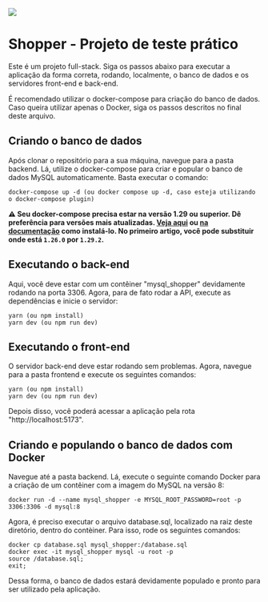 ![](https://user-images.githubusercontent.com/100055011/266756913-79e17d0e-25fd-456d-9e00-7a63e805b168.png)

# Shopper - Projeto de teste prático

Este é um projeto full-stack. Siga os passos abaixo para executar a aplicação da forma correta, rodando, localmente, o banco de dados e os servidores front-end e back-end.

É recomendado utilizar o docker-compose para criação do banco de dados. Caso queira utilizar apenas o Docker, siga os passos descritos no final deste arquivo.

## Criando o banco de dados

Após clonar o repositório para a sua máquina, navegue para a pasta backend. Lá, utilize o docker-compose para criar e popular o banco de dados MySQL automaticamente. Basta executar o comando:

```
docker-compose up -d (ou docker compose up -d, caso esteja utilizando o docker-compose plugin)
```

**:warning: Seu docker-compose precisa estar na versão 1.29 ou superior. Dê preferência para versões mais atualizadas. [Veja aqui](https://www.digitalocean.com/community/tutorials/how-to-install-and-use-docker-compose-on-ubuntu-20-04-pt) ou [na documentação](https://docs.docker.com/compose/install/) como instalá-lo. No primeiro artigo, você pode substituir onde está `1.26.0` por `1.29.2`.**

## Executando o back-end

Aqui, você deve estar com um contêiner "mysql_shopper" devidamente rodando na porta 3306. Agora, para de fato rodar a API, execute as dependências e inicie o servidor:

```
yarn (ou npm install)
yarn dev (ou npm run dev)
```

## Executando o front-end

O servidor back-end deve estar rodando sem problemas. Agora, navegue para a pasta frontend e execute os seguintes comandos:

```
yarn (ou npm install)
yarn dev (ou npm run dev)
```

Depois disso, você poderá acessar a aplicação pela rota "http://localhost:5173".

## Criando e populando o banco de dados com Docker

Navegue até a pasta backend. Lá, execute o seguinte comando Docker para a criação de um contêiner com a imagem do MySQL na versão 8:

```
docker run -d --name mysql_shopper -e MYSQL_ROOT_PASSWORD=root -p 3306:3306 -d mysql:8
```

Agora, é preciso executar o arquivo database.sql, localizado na raiz deste diretório, dentro do contèiner. Para isso, rode os seguintes comandos:

```
docker cp database.sql mysql_shopper:/database.sql
docker exec -it mysql_shopper mysql -u root -p
source /database.sql;
exit;
```
Dessa forma, o banco de dados estará devidamente populado e pronto para ser utilizado pela aplicação.
